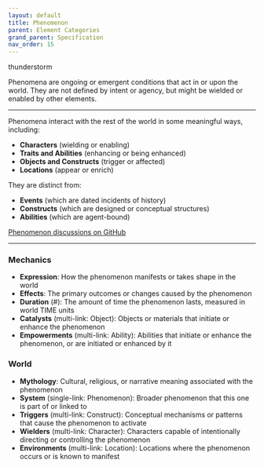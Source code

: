 ```yaml
---
layout: default
title: Phenomenon
parent: Element Categories
grand_parent: Specification
nav_order: 15
---
```


<span class="material-symbols-outlined">thunderstorm</span>

Phenomena are ongoing or emergent conditions that act in or upon the world. They are not defined by intent or agency, but might be wielded or enabled by other elements.

--- 
  
Phenomena interact with the rest of the world in some meaningful ways, including:

- **Characters** (wielding or enabling)
- **Traits and Abilities** (enhancing or being enhanced)
- **Objects and Constructs** (trigger or affected)
- **Locations** (appear or enrich)

They are distinct from:

- **Events** (which are dated incidents of history)
- **Constructs** (which are designed or conceptual structures)
- **Abilities** (which are agent-bound)

[Phenomenon discussions on GitHub](https://github.com/OnlyWorlds/OnlyWorlds/discussions/categories/phenomenon)

---
### Mechanics
- **Expression**: How the phenomenon manifests or takes shape in the world
- **Effects**: The primary outcomes or changes caused by the phenomenon
- **Duration** (#): The amount of time the phenomenon lasts, measured in world TIME units
- **Catalysts** (multi-link: Object): Objects or materials that initiate or enhance the phenomenon
- **Empowerments** (multi-link: Ability): Abilities that initiate or enhance the phenomenon, or are initiated or enhanced by it

### World
- **Mythology**: Cultural, religious, or narrative meaning associated with the phenomenon
- **System** (single-link: Phenomenon): Broader phenomenon that this one is part of or linked to
- **Triggers** (multi-link: Construct): Conceptual mechanisms or patterns that cause the phenomenon to activate
- **Wielders** (multi-link: Character): Characters capable of intentionally directing or controlling the phenomenon
- **Environments** (multi-link: Location): Locations where the phenomenon occurs or is known to manifest

